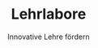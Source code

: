 ---
title: "Lehrlabore"
subtitle: "Innovative Lehre fördern"
text: "Das Data Literacy Lehrlabor, später Cross-Disciplinary Teaching Lab (CDTL), unterstützt innovative Lehrprojekte für bis zu zwölf Monate – sowohl fachübergreifend als auch fachspezifisch oder transferorientiert. Ziel ist es, Freiräume für die Weiterentwicklung von Lehrideen zu schaffen, Data Literacy als Schlüsselkompetenz in Curricula zu verankern und durch Erfahrungsaustausch eine lebendige Community of Practice aufzubauen."
filter1: "Spotlights"
filter2: "Runde 1"
filter3: "Runde 2"
filter4: "Runde 3 (CDTL)"
# layout: list
layout: "lehrlabor"
---